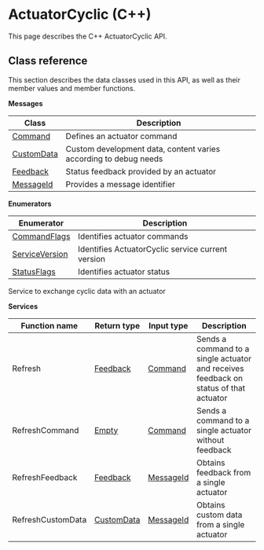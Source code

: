 # ActuatorCyclic \(C++\)

This page describes the C++ ActuatorCyclic API.

## Class reference

This section describes the data classes used in this API, as well as their member values and member functions.

 **Messages** 

|Class|Description|
|-----|-----------|
|[Command](../messages/ActuatorCyclic/Command.md#)|Defines an actuator command|
|[CustomData](../messages/ActuatorCyclic/CustomData.md#)|Custom development data, content varies according to debug needs|
|[Feedback](../messages/ActuatorCyclic/Feedback.md#)|Status feedback provided by an actuator|
|[MessageId](../messages/ActuatorCyclic/MessageId.md#)|Provides a message identifier|

 **Enumerators** 

|Enumerator|Description|
|----------|-----------|
|[CommandFlags](../enums/ActuatorCyclic/CommandFlags.md#)|Identifies actuator commands|
|[ServiceVersion](../enums/ActuatorCyclic/ServiceVersion.md#)|Identifies ActuatorCyclic service current version|
|[StatusFlags](../enums/ActuatorCyclic/StatusFlags.md#)|Identifies actuator status|

Service to exchange cyclic data with an actuator

 **Services** 

|Function name|Return type|Input type|Description|
|-------------|-----------|----------|-----------|
|Refresh|[Feedback](../messages/ActuatorCyclic/Feedback.md#)|[Command](../messages/ActuatorCyclic/Command.md#)|Sends a command to a single actuator and receives feedback on status of that actuator|
|RefreshCommand|[Empty](../messages/Common/Empty.md#)|[Command](../messages/ActuatorCyclic/Command.md#)|Sends a command to a single actuator without feedback|
|RefreshFeedback|[Feedback](../messages/ActuatorCyclic/Feedback.md#)|[MessageId](../messages/ActuatorCyclic/MessageId.md#)|Obtains feedback from a single actuator|
|RefreshCustomData|[CustomData](../messages/ActuatorCyclic/CustomData.md#)|[MessageId](../messages/ActuatorCyclic/MessageId.md#)|Obtains custom data from a single actuator|

